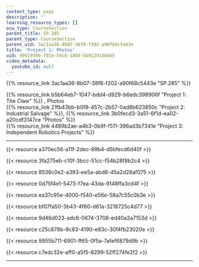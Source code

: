```yaml
---
content_type: page
description: ''
learning_resource_types: []
ocw_type: CourseSection
parent_title: SP.285
parent_type: CourseSection
parent_uid: 3ac1aa36-8b07-38f8-f202-a90f68c5443e
title: 'Project 1: Photos'
uid: 9991939b-f01e-54c6-180d-bb922415bde5
video_metadata:
  youtube_id: null
---
```


{{% resource_link 3ac1aa36-8b07-38f8-f202-a90f68c5443e "SP.285" %}}

{{% resource_link b5b64eb7-1047-bdd4-d929-b6edc398906f "Project 1: The Claw" %}} , Photos  
{{% resource_link 21fb43bb-b0f8-457c-2b57-0ad8b623850c "Project 2: Industrial Salvage" %}}, {{% resource_link 3b0fecd3-3a51-6f1d-ea02-a20cdf3147ce "Photos" %}}  
{{% resource_link 4489b2ae-a4b3-0b9f-f511-396ad3b7341e "Project 3: Independent Robotics Projects" %}}

* * *

{{< resource a370ec56-a11f-2dec-99b4-d5bfecd6d40f >}}

{{< resource 3fa275eb-c10f-3bcc-51cc-f54b28f8b2c4 >}}

{{< resource 8536c0e2-a393-ee5a-abd6-45a2d28af075 >}}

{{< resource 0d75f4e1-5473-f7ea-43da-9148ffa3cd4f >}}

{{< resource ea37c95e-4000-f540-e56e-58a7c55c0b3e >}}

{{< resource bf07fa50-3b43-4f60-d61a-3218725c4d77 >}}

{{< resource 9d46d023-adc6-0674-3708-ed40a2a7153d >}}

{{< resource c25c878b-8c83-4190-e83c-30f4fb23020e >}}

{{< resource 9955b711-6901-ff65-0f5a-7afef6879d9b >}}

{{< resource c7edc32e-aff0-a5f5-8299-52ff274fe2f2 >}}

* * *